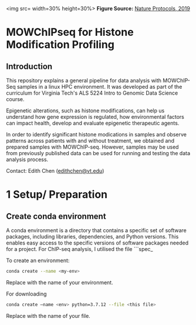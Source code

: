 <img src= width=30% height=30%>
**Figure Source:** [Nature Protocols, 2019](https://www.nature.com/articles/s41596-019-0223-x)

# MOWChIPseq for Histone Modification Profiling

## Introduction
This repository explains a general pipeline for data analysis with MOWChIP-Seq samples in a linux HPC environment. 
It was developed as part of the curriculum for Virginia Tech's ALS 5224 Intro to Genomic Data Science course. 

Epigenetic alterations, such as histone modifications, can help us understand how gene expression is regulated, how environmental factors can impact health, develop and evaluate  epigenetic therapeutic agents.

In order to identify significant histone modications in samples and observe patterns across patients with and without treatment, we obtained and prepared samples with MOWChIP-seq. However, samples may be used from previously published data can be used for running and testing the data analysis process. 

Contact: Edith Chen (edithchen@vt.edu)

# 1 Setup/ Preparation

## Create conda environment
A conda environment is a directory that contains a specific set of software packages, including libraries, dependencies, and Python versions.
This enables easy access to the specific versions of software packages needed for a project. For ChIP-seq analysis, I utilised the file ```spec_

To create an environment:

```bash
conda create --name <my-env>
```
Replace <my-env> with the name of your environment.


For downloading 

```bash
conda create —name <env> python=3.7.12 --file <this file>

```
Replace <this file> with the name of your file.



